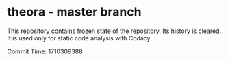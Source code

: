# theora - master branch

This repository contains frozen state of the repository.
Its history is cleared. It is used only for static code
analysis with Codacy.

Commit Time: 1710309388